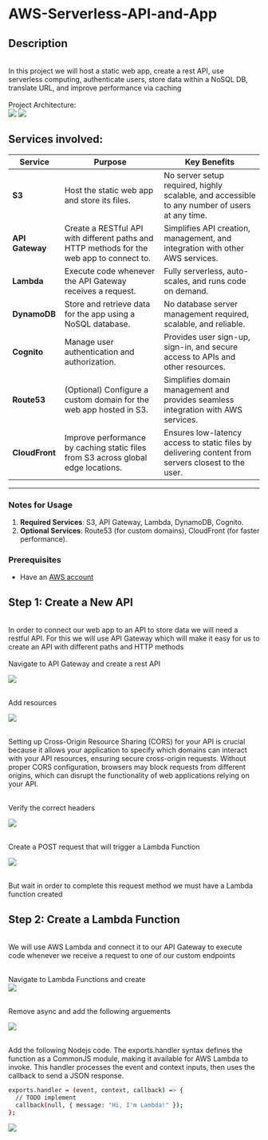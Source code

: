 # AWS-Serverless-API-and-App
<h2>Description</h2>
<br/> In this project we will host a static web app, create a rest API, use serverless computing, authenticate users, store data within a NoSQL DB, translate URL, and improve performance via caching
<br />
<br/> Project Architecture: <br/>
<img src="https://github.com/user-attachments/assets/e4201958-eb72-4d2e-9f54-91836f0037ea"/>

<img src="https://github.com/user-attachments/assets/ac10e086-d864-4026-9626-887595fe7999"/>
<h2> Services involved: </h2>

| **Service**    | **Purpose**                                                                                     | **Key Benefits**                                                                                     |
|-----------------|-----------------------------------------------------------------------------------------------|-----------------------------------------------------------------------------------------------------|
| **S3**          | Host the static web app and store its files.                                                   | No server setup required, highly scalable, and accessible to any number of users at any time.       |
| **API Gateway** | Create a RESTful API with different paths and HTTP methods for the web app to connect to.       | Simplifies API creation, management, and integration with other AWS services.                       |
| **Lambda**      | Execute code whenever the API Gateway receives a request.                                       | Fully serverless, auto-scales, and runs code on demand.                                             |
| **DynamoDB**    | Store and retrieve data for the app using a NoSQL database.                                     | No database server management required, scalable, and reliable.                                     |
| **Cognito**     | Manage user authentication and authorization.                                                  | Provides user sign-up, sign-in, and secure access to APIs and other resources.                      |
| **Route53**     | (Optional) Configure a custom domain for the web app hosted in S3.                             | Simplifies domain management and provides seamless integration with AWS services.                   |
| **CloudFront**  | Improve performance by caching static files from S3 across global edge locations.              | Ensures low-latency access to static files by delivering content from servers closest to the user.   |

---

### **Notes for Usage**
1. **Required Services**: S3, API Gateway, Lambda, DynamoDB, Cognito.
2. **Optional Services**: Route53 (for custom domains), CloudFront (for faster performance).  



<p align="center">
  
### **Prerequisites**  
- Have an [AWS account](https://aws.amazon.com/console/)   

 ##  Step 1: Create a New API


<br/> In order to connect our web app to an API to store data we will need a restful API. For this we will use API Gateway which will make it easy for us to create an API with different paths and HTTP methods <br/>
 <br/> Navigate to API Gateway and create a rest API <br/>

 <img src="https://github.com/user-attachments/assets/11d8c3ae-5767-4509-bf4f-700a5880172e"/>

  <br/> Add resources <br/>

 <img src="https://github.com/user-attachments/assets/fc2510af-873e-47a0-97cc-9f892c5461cb"/>
 
<br/> Setting up Cross-Origin Resource Sharing (CORS) for your API is crucial because it allows your application to specify which domains can interact with your API resources, ensuring secure cross-origin requests. Without proper CORS configuration, browsers may block requests from different origins, which can disrupt the functionality of web applications relying on your API. <br/>

  <br/> Verify the correct headers <br/>

 <img src="https://github.com/user-attachments/assets/ead6c0cb-a95c-42db-ace2-d6c52eba8597"/>

  <br/> Create a POST request that will trigger a Lambda Function <br/>

 <img src="https://github.com/user-attachments/assets/13b13dc1-1fb8-404d-989c-730b4dd0d004"/>

  <br/> But wait in order to complete this request method we must have a Lambda function created <br/>

  ## Step 2: Create a Lambda Function

<br/> We will use AWS Lambda and connect it to our API Gateway to execute code whenever we receive a request to one of our custom endpoints 
 <br/>

 <br/> Navigate to Lambda Functions and create  <br/>
 <img src="https://github.com/user-attachments/assets/71162284-cec5-4643-bb92-05d9a9a3cb79"/>

  <br/> Remove async and add the following arguements <br/>

 <img src="https://github.com/user-attachments/assets/5e6fe862-2bdd-4be4-8d09-46990aeaecb6"/>

  <br/> Add the following Nodejs code. The exports.handler syntax defines the function as a CommonJS module, making it available for AWS Lambda to invoke. This handler processes the event and context inputs, then uses the callback to send a JSON response.  <br/>

```Bash
exports.handler = (event, context, callback) => {
  // TODO implement
  callback(null, { message: "Hi, I'm Lambda!" });
};
```

 <img src="https://github.com/user-attachments/assets/bd69f4c4-1e5f-40bf-9e40-4298ae80f0cc"/>

  <br/> <br/>

 <img src=""/>

  <br/> <br/>

 <img src=""/>

  <br/> <br/>

 <img src=""/>

  <br/> <br/>

 <img src=""/>

  <br/> <br/>

 <img src=""/>

  <br/> <br/>

 <img src=""/>

  <br/> <br/>

 <img src=""/>

  <br/> <br/>

 <img src=""/>

  <br/> <br/>

 <img src=""/>

  <br/> <br/>

 <img src=""/>

  <br/> <br/>

 <img src=""/>

  <br/> <br/>

 <img src=""/>

  <br/> <br/>

 <img src=""/>

  <br/> <br/>

 <img src=""/>

  <br/> <br/>

 <img src=""/>

  <br/> <br/>

 <img src=""/>

 <br/> <br/>

 <img src=""/>

 <br/> <br/>

 <img src=""/>

 <br/> <br/>

 <img src=""/>

 <br/> <br/>

 <img src=""/>

 <br/> <br/>

 <img src=""/>

 <br/> <br/>

 <img src=""/>

 <br/> <br/>

 <img src=""/>

 <br/> <br/>

 <img src=""/>

 <br/> <br/>

 <img src=""/>

 <br/> <br/>

 <img src=""/>

 <br/> <br/>

 <img src=""/>

 <br/> <br/>

 <img src=""/>
